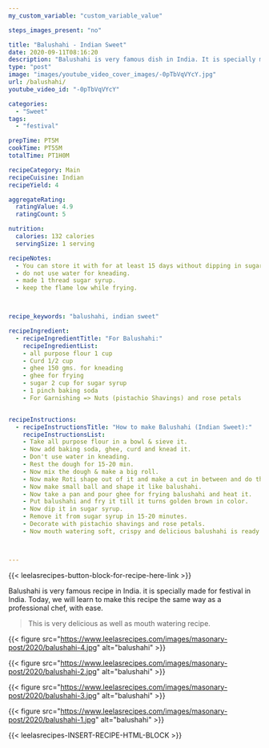 ```yaml
---
my_custom_variable: "custom_variable_value"

steps_images_present: "no"

title: "Balushahi - Indian Sweet"
date: 2020-09-11T08:16:20
description: "Balushahi is very famous dish in India. It is specially made during festivals in India."
type: "post"
image: "images/youtube_video_cover_images/-0pTbVqVYcY.jpg"
url: /balushahi/
youtube_video_id: "-0pTbVqVYcY"

categories: 
  - "Sweet"
tags:
  - "festival"

prepTime: PT5M
cookTime: PT55M
totalTime: PT1H0M

recipeCategory: Main
recipeCuisine: Indian
recipeYield: 4

aggregateRating:
  ratingValue: 4.9
  ratingCount: 5

nutrition:
  calories: 132 calories
  servingSize: 1 serving

recipeNotes: 
  - You can store it with for at least 15 days without dipping in sugar syrup.
  - do not use water for kneading.
  - made 1 thread sugar syrup.
  - keep the flame low while frying.



recipe_keywords: "balushahi, indian sweet"

recipeIngredient:
  - recipeIngredientTitle: "For Balushahi:"
    recipeIngredientList: 
    - all purpose flour 1 cup
    - Curd 1/2 cup
    - ghee 150 gms. for kneading
    - ghee for frying 
    - sugar 2 cup for sugar syrup
    - 1 pinch baking soda
    - For Garnishing => Nuts (pistachio Shavings) and rose petals


recipeInstructions:
  - recipeInstructionsTitle: "How to make Balushahi (Indian Sweet):"
    recipeInstructionsList:
    - Take all purpose flour in a bowl & sieve it.
    - Now add baking soda, ghee, curd and knead it.
    - Don't use water in kneading.
    - Rest the dough for 15-20 min.
    - Now mix the dough & make a big roll.
    - Now make Roti shape out of it and make a cut in between and do the same for 4-5 times.
    - Now make small ball and shape it like balushahi.
    - Now take a pan and pour ghee for frying balushahi and heat it.
    - Put balushahi and fry it till it turns golden brown in color.
    - Now dip it in sugar syrup.
    - Remove it from sugar syrup in 15-20 minutes.
    - Decorate with pistachio shavings and rose petals.
    - Now mouth watering soft, crispy and delicious balushahi is ready to serve.



---
```


{{< leelasrecipes-button-block-for-recipe-here-link >}}


Balushahi is very famous recipe in India. it is specially made for festival in India. Today, we will learn to make this recipe the same way as a professional chef, with ease.

> This is very delicious as well as mouth watering recipe. 


{{< figure src="https://www.leelasrecipes.com/images/masonary-post/2020/balushahi-4.jpg" alt="balushahi" >}}

{{< figure src="https://www.leelasrecipes.com/images/masonary-post/2020/balushahi-2.jpg" alt="balushahi" >}}

{{< figure src="https://www.leelasrecipes.com/images/masonary-post/2020/balushahi-3.jpg" alt="balushahi" >}}

{{< figure src="https://www.leelasrecipes.com/images/masonary-post/2020/balushahi-1.jpg" alt="balushahi" >}}

{{< leelasrecipes-INSERT-RECIPE-HTML-BLOCK >}}

